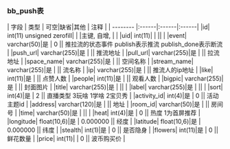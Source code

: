 ### bb_push表
  
| 字段        | 类型 | 可空|缺省|其他  | 注释 |
| -------- |:------|:------|:------|
|id| int(11) unsigned zerofill| |   |主键, 自增, |  |
|uid| int(11)| |   ||  |
|event| varchar(50)|是 |  0 || 推拉流的状态事件 publish表示推流 publish_done表示断流 |
|push_url| varchar(255)|是 |   || 推流地址 |
|pull_url| varchar(255)|是 |   || 拉流地址 |
|space_name| varchar(255)|是 |   || 空间名称 |
|stream_name| varchar(255)|是 |   || 流名称 |
|ip| varchar(255)|是 |   || 推流人的ip地址 |
|like| int(11)|是 |   || 点赞人数 |
|people| int(11)|是 |   || 观看人数 |
|bigpic| varchar(255)|是 |   || 封面图片 |
|title| varchar(255)|是 |   ||  |
|label| varchar(255)|是 |   ||  |
|sort| int(4)|是 |  2 || 直播类型 3玩啥 1学啥 2宝贝秀 |
|activity_id| int(4)|是 |  0 || 活动主题id |
|address| varchar(120)|是 |   || 地址 |
|room_id| varchar(50)|是 |   || 房间号 |
|time| varchar(50)|是 |   ||  |
|heat| int(4)|是 |  0 || 热度 1为首屏推荐  |
|longitude| float(10,6)|是 |  0.000000 || 经度 |
|latitude| float(10,6)|是 |  0.000000 || 纬度 |
|stealth| int(1)|是 |  0 || 是否隐身 |
|flowers| int(11)|是 |  0 || 鲜花数量 |
|price| int(11)| |  0 || 波币购买价 |
